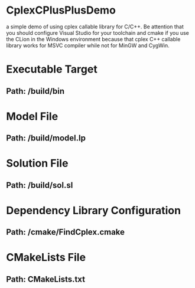 # CplexCPlusPlusDemo
a simple demo of using cplex callable library for C/C++. Be attention that you should configure Visual Studio for your toolchain and cmake if you use the CLion in the Windows environment because that cplex C++ callable library works for MSVC compiler while not for MinGW and CygWin. 
# Executable Target
## Path: /build/bin
# Model File
## Path: /build/model.lp
# Solution File
## Path: /build/sol.sl
# Dependency Library Configuration
## Path: /cmake/FindCplex.cmake
# CMakeLists File
## Path: CMakeLists.txt
